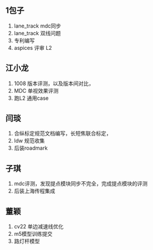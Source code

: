 ## 1包子

1. lane_track mdc同步
2. lane_track 双线问题
3. 专利编写
4. aspices 评审 L2

## 江小龙

1. 1008 版本评测，以及版本间对比，
2. MDC 单视效果评测
3. 跑L2 通用case

## 闫琰

1. 合纵标定规范文档编写，长短焦联合标定，
2. ldw 规范收集
3. 后装roadmark

## 子琪

1. mdc评测，发现提点模块同步不完全，完成提点模块的评测
2. 后装上海传程集成

## 董颖

1. cv22 单边减速线优化
2. m5模型训练提交
3. 路灯杆模型

